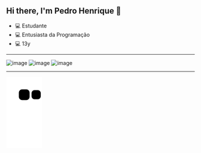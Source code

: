 ## Hi there, I'm Pedro Henrique 👋

- 💻 Estudante
- 💻 Entusiasta da Programação
- 💻 13y

---

![image](https://user-images.githubusercontent.com/88590972/137608758-8e1d7aeb-a2ae-47d4-93bd-1c3ca9589e86.png)
![image](https://img.shields.io/badge/Python-14354C?style=for-the-badge&logo=python&logoColor=white)
![image](https://user-images.githubusercontent.com/88590972/135671662-98e95586-f820-4465-b7a2-105cc3368a48.png) 

---


![Snake animation](https://github.com/rafaballerini/rafaballerini/raw/output/github-contribution-grid-snake.svg)
